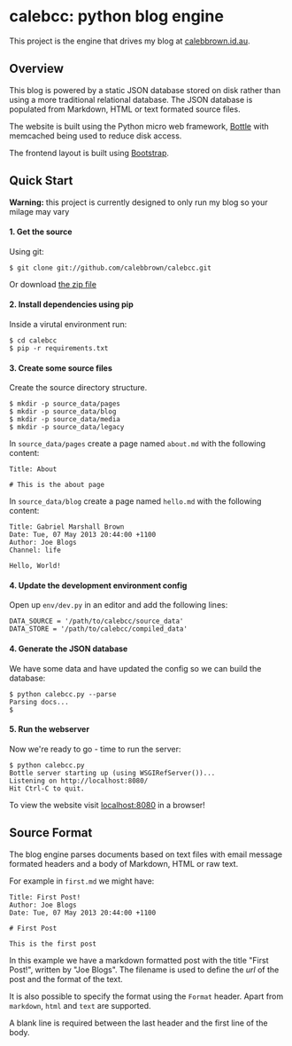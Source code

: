 # calebcc: python blog engine

This project is the engine that drives my blog at [calebbrown.id.au](http:\\calebbrown.id.au).

## Overview

This blog is powered by a static JSON database stored on disk rather than using a more traditional relational database.
The JSON database is populated from Markdown, HTML or text formated source files.

The website is built using the Python micro web framework, [Bottle](http://bottlepy.org/) with memcached being used to reduce disk access.

The frontend layout is built using [Bootstrap](http://twitter.github.io/bootstrap/).

## Quick Start

**Warning:** this project is currently designed to only run my blog so your milage may vary

#### 1. Get the source

Using git:

    $ git clone git://github.com/calebbrown/calebcc.git

Or download [the zip file](https://github.com/calebbrown/calebcc/archive/master.zip)


#### 2. Install dependencies using pip

Inside a virutal environment run:

    $ cd calebcc
    $ pip -r requirements.txt

#### 3. Create some source files

Create the source directory structure.

    $ mkdir -p source_data/pages
    $ mkdir -p source_data/blog
    $ mkdir -p source_data/media
    $ mkdir -p source_data/legacy

In `source_data/pages` create a page named `about.md` with the following content:

    Title: About

    # This is the about page

In `source_data/blog` create a page named `hello.md` with the following content:

    Title: Gabriel Marshall Brown
    Date: Tue, 07 May 2013 20:44:00 +1100
    Author: Joe Blogs
    Channel: life

    Hello, World!


#### 4. Update the development environment config

Open up `env/dev.py` in an editor and add the following lines:

    DATA_SOURCE = '/path/to/calebcc/source_data'
    DATA_STORE = '/path/to/calebcc/compiled_data'

#### 4. Generate the JSON database

We have some data and have updated the config so we can build the database:

    $ python calebcc.py --parse
    Parsing docs...
    $


#### 5. Run the webserver

Now we're ready to go - time to run the server:

    $ python calebcc.py
    Bottle server starting up (using WSGIRefServer())...
    Listening on http://localhost:8080/
    Hit Ctrl-C to quit.

To view the website visit [localhost:8080](http://localhost:8080/) in a browser!

## Source Format

The blog engine parses documents based on text files with email message formated headers and a body of Markdown, HTML or raw text.

For example in `first.md` we might have:

    Title: First Post!
    Author: Joe Blogs
    Date: Tue, 07 May 2013 20:44:00 +1100

    # First Post

    This is the first post

In this example we have a markdown formatted post with the title "First Post!", written by "Joe Blogs". The filename is used to define the *url* of the post
and the format of the text.

It is also possible to specify the format using the `Format` header. Apart from `markdown`, `html` and `text` are supported.

A blank line is required between the last header and the first line of the body.

